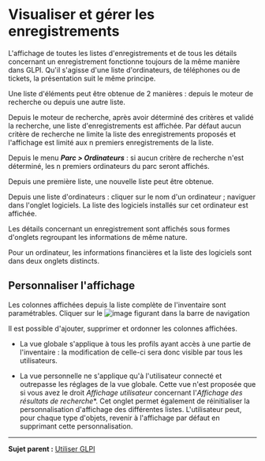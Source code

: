 Visualiser et gérer les enregistrements
==============================

L'affichage de toutes les listes d'enregistrements et de tous les détails concernant un enregistrement fonctionne toujours de la même manière dans GLPI. Qu'il s'agisse d'une liste d'ordinateurs, de téléphones ou de tickets, la présentation suit le même principe.

Une liste d'éléments peut être obtenue de 2 manières : depuis le moteur de recherche ou depuis une autre liste.

Depuis le moteur de recherche, après avoir déterminé des critères et validé la recherche, une liste d'enregistrements est affichée. Par défaut aucun critère de recherche ne limite la liste des enregistrements
proposés et l'affichage est limité aux n premiers enregistrements de la liste.

Depuis le menu ***Parc > Ordinateurs*** : si aucun critère de recherche n'est déterminé, les n premiers ordinateurs du parc seront affichés.

Depuis une première liste, une nouvelle liste peut être obtenue.

Depuis une liste d'ordinateurs : cliquer sur le nom d'un ordinateur ; naviguer dans l'onglet logiciels. La liste des logiciels installés sur cet ordinateur est affichée.

Les détails concernant un enregistrement sont affichés sous formes d'onglets regroupant les informations de même nature.

Pour un ordinateur, les informations financières et la liste des logiciels sont dans deux onglets distincts.

Personnaliser l'affichage
-------------------------

Les colonnes affichées depuis la liste complète de l'inventaire sont paramétrables. Cliquer sur le ![image](docs/image/options_search.png) figurant dans la barre de navigation

Il est possible d'ajouter, supprimer et ordonner les colonnes affichées. 

- La vue globale s'applique à tous les profils ayant accès à une partie de l'inventaire : la modification de celle-ci sera donc visible par tous les utilisateurs. 

- La vue personnelle ne s'applique qu'à l'utilisateur connecté et outrepasse les réglages de la vue globale. Cette vue n'est proposée que si vous avez le droit *Affichage utilisateur* concernant l'*Affichage des résultats de recherche**.
  Cet onglet permet également de réinitialiser la personnalisation d'affichage des différentes listes. L'utilisateur peut, pour chaque type d'objets, revenir à l'affichage par défaut en supprimant cette personnalisation.

--------------
**Sujet parent :** [Utiliser GLPI](index.php?fr/02_Premiers_pas_avec_GLPI/03_Utiliser_GLPI/01_Utiliser_GLPI.md)
